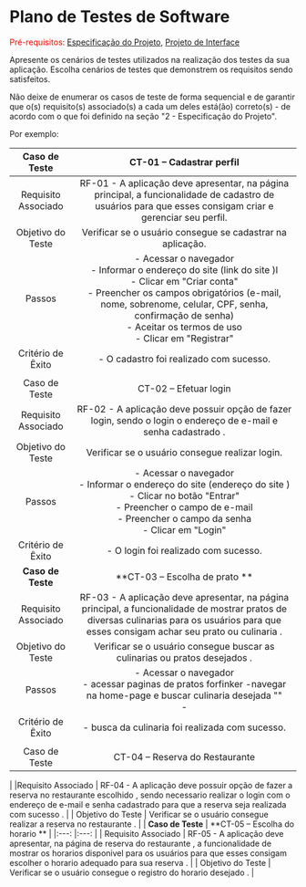 # Plano de Testes de Software

<span style="color:red">Pré-requisitos: <a href="2-Especificação do Projeto.md"> Especificação do Projeto</a></span>, <a href="3-Projeto de Interface.md"> Projeto de Interface</a>

Apresente os cenários de testes utilizados na realização dos testes da sua aplicação. Escolha cenários de testes que demonstrem os requisitos sendo satisfeitos.

Não deixe de enumerar os casos de teste de forma sequencial e de garantir que o(s) requisito(s) associado(s) a cada um deles está(ão) correto(s) - de acordo com o que foi definido na seção "2 - Especificação do Projeto". 

Por exemplo:
 
| **Caso de Teste** 	| **CT-01 – Cadastrar perfil** 	|
|:---:	|:---:	|
|	Requisito Associado 	| RF-01 - A aplicação deve apresentar, na página principal, a funcionalidade de cadastro de usuários para que esses consigam criar e gerenciar seu perfil. |
| Objetivo do Teste 	| Verificar se o usuário consegue se cadastrar na aplicação. |
| Passos 	| - Acessar o navegador <br> - Informar o endereço do site (link do site )l<br> - Clicar em "Criar conta" <br> - Preencher os campos obrigatórios (e-mail, nome, sobrenome, celular, CPF, senha, confirmação de senha) <br> - Aceitar os termos de uso <br> - Clicar em "Registrar" |
|Critério de Êxito | - O cadastro foi realizado com sucesso. |
|  	|  	|
| Caso de Teste 	| CT-02 – Efetuar login	|
|Requisito Associado | RF-02	- A aplicação deve possuir opção de fazer login, sendo o login o endereço de e-mail e senha cadastrado  . |
| Objetivo do Teste 	| Verificar se o usuário consegue realizar login. |
| Passos 	| - Acessar o navegador <br> - Informar o endereço do site (endereço do site )<br> - Clicar no botão "Entrar" <br> - Preencher o campo de e-mail <br> - Preencher o campo da senha <br> - Clicar em "Login" |
|Critério de Êxito | - O login foi realizado com sucesso. |
| **Caso de Teste** 	| **CT-03 – Escolha de prato ** 	|
|	Requisito Associado 	| RF-03 - A aplicação deve apresentar, na página principal, a funcionalidade de mostrar pratos de diversas culinarias  para os usuários para que esses consigam achar seu prato ou culinaria . |
| Objetivo do Teste 	| Verificar se o usuário consegue buscar as  culinarias ou pratos desejados  . |
| Passos 	| - Acessar o navegador <br> - acessar paginas de pratos forfinker -navegar na home-page e buscar culinaria desejada  "" <br> - 
|Critério de Êxito | - busca da culinaria foi realizada com sucesso. |
|  	|  	|
| Caso de Teste 	| CT-04 – Reserva do Restaurante 
|
|Requisito Associado | RF-04	- A aplicação deve possuir opção de fazer a reserva no restaurante escolhido , sendo necessario realizar o login com o endereço de e-mail e senha cadastrado  para que a reserva seja realizada com sucesso  . |
| Objetivo do Teste 	| Verificar se o usuário consegue realizar a reserva no restaurante . |
| **Caso de Teste** 	| **CT-05 – Escolha do horario  ** 	|
|:---:	|:---:	|
|	Requisito Associado 	| RF-05 - A aplicação deve apresentar, na página de reserva do restaurante , a funcionalidade de mostrar os horarios disponivel   para os usuários para que esses consigam escolher o horario adequado para sua reserva  . |
| Objetivo do Teste 	| Verificar se o usuário consegue o registro do horario desejado   . |



 

